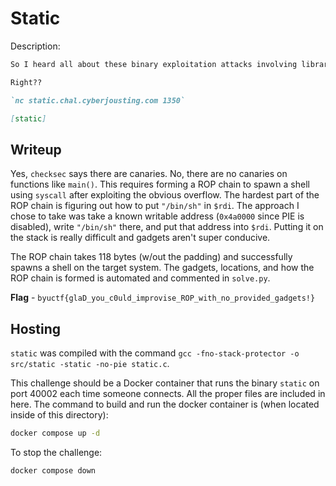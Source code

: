 # Static
Description:
```markdown
So I heard all about these binary exploitation attacks involving libraries and libc, and that's got me worried! I decided to statically compile all of my binaries to avoid those attack vectors. This means I don't need to worry about mitigations, right?

Right??

`nc static.chal.cyberjousting.com 1350`

[static]
```

## Writeup
Yes, `checksec` says there are canaries. No, there are no canaries on functions like `main()`. This requires forming a ROP chain to spawn a shell using `syscall` after exploiting the obvious overflow. The hardest part of the ROP chain is figuring out how to put `"/bin/sh"` in `$rdi`. The approach I chose to take was take a known writable address (`0x4a0000` since PIE is disabled), write `"/bin/sh"` there, and put that address into `$rdi`. Putting it on the stack is really difficult and gadgets aren't super conducive.

The ROP chain takes 118 bytes (w/out the padding) and successfully spawns a shell on the target system. The gadgets, locations, and how the ROP chain is formed is automated and commented in `solve.py`.

**Flag** - `byuctf{glaD_you_c0uld_improvise_ROP_with_no_provided_gadgets!}`

## Hosting
`static` was compiled with the command `gcc -fno-stack-protector -o src/static -static -no-pie static.c`.

This challenge should be a Docker container that runs the binary `static` on port 40002 each time someone connects. All the proper files are included in here. The command to build and run the docker container is (when located inside of this directory):

```bash
docker compose up -d
```

To stop the challenge:
```bash
docker compose down
```